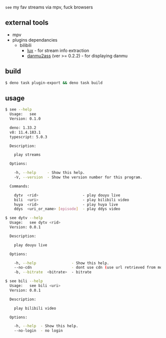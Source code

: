 `see` my fav streams via mpv, fuck browsers

## external tools

- mpv
- plugins dependancies
  - bilibili
    - [lux](https://github.com/iawia002/lux) - for stream info extraction
    - [danmu2ass](https://github.com/gwy15/danmu2ass) (ver >= 0.2.2) - for
      displaying danmu

## build

```sh
$ deno task plugin-export && deno task build
```

## usage

```sh
$ see --help
  Usage:   see
  Version: 0.1.0

  deno: 1.33.2
  v8: 11.4.183.1
  typescript: 5.0.3

  Description:

    play streams

  Options:

    -h, --help     - Show this help.
    -V, --version  - Show the version number for this program.

  Commands:

    dytv  <rid>                    - play douyu live
    bili  <uri>                    - play bilibili video
    huya  <rid>                    - play huya live
    ddys  <uri_or_name> [episode]  - play ddys video
```

```sh
$ see dytv --help
  Usage:   see dytv <rid>
  Version: 0.0.1

  Description:

    play douyu live

  Options:

    -h, --help                - Show this help.
    --no-cdn                  - dont use cdn (use url retrieved from mobile page)
    -b, --bitrate  <bitrate>  - bitrate                                            (Default: 8000)
```

```sh
$ see bili --help
  Usage:   see bili <uri>
  Version: 0.0.1

  Description:

    play bilibili video

  Options:

    -h, --help  - Show this help.
    --no-login  - no login
```
